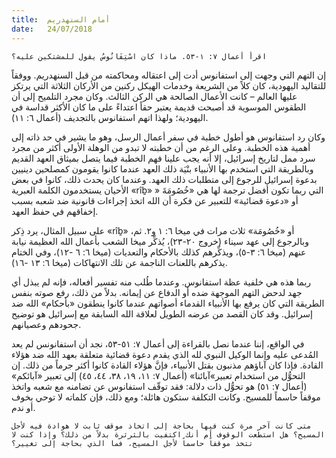 ```yaml
---
title:  أمام السنهدريم
date:   24/07/2018
---
```


`اقرأ أعمال ٧: ١-٥٣. ماذا كان اسْتِفَانُوسُ يقول للمشتكين عليه؟`

إن التهم التي وجهت إلى استفانوس أدت إلى اعتقاله ومحاكمته من قبل السنهدريم. ووفقاً للتقاليد اليهودية، كان كلاً من الشريعة وخدمات الهيكل ركنين من الأركان الثلاثة التي يرتكز عليها العالم – كانت الأعمال الصالحة هي الركن الثالث. وكان مجرد التلميح إلى أن الطقوس الموسوية قد أصبحت قديمة يعتبر حقاً اعتداءً على ما كان الأكثر قداسة في اليهودية؛ ولهذا اتهم استفانوس بالتجديف (أعمال ٦: ١١).

وكان رد استفانوس هو أطول خطبة في سفر أعمال الرسل، وهو ما يشير في حد ذاته إلى أهمية هذه الخطبة. وعلى الرغم من أن خطبته لا تبدو من الوهلة الأولى أكثر من مجرد سرد ممل لتاريخ إسرائيل، إلا أنه يجب علينا فهم الخطبة فيما يتصل بميثاق العهد القديم وبالطريقة التي استخدم بها الأنبياء بنْيَة ذلك العهد عندما كانوا يقومون كمصلحين دينيين بدعوة إسرائيل للرجوع إلى متطلبات ذلك العهد. وعندما كان يحدث ذلك، كانوا في بعض الأحيان يستخدمون الكلمة العبرية «rîḇ» التي ربما تكون أفضل ترجمة لها هي «خُصُومَةَ « أو «دعوة قضائية» للتعبير عن فكرة أن الله اتخذ إجراءات قانونية ضد شعبه بسبب إخفاقهم في حفظ العهد.

على سبيل المثال، يرد ذِكر «rîḇ» أو «خُصُومَة» ثلاث مرات في ميخا ٦: ١ و٢. ثم، وبالرجوع إلى عهد سيناء (خروج ٢٠-٢٣)، يُذكِّر ميخا الشعب بأعمال الله العظيمة نيابة عنهم (ميخا ٦: ٣-٥)، ويذكِّرهم كذلك بالأحكام والتعديات (ميخا ٦: ٦ -١٢)، وفي الختام يذكرهم باللعنات الناجمة عن تلك الانتهاكات (ميخا ٦: ١٣ -١٦).

ربما هذه هي خلفية عظة استفانوس. وعندما طُلب منه تفسير أفعاله، فإنه لم يبذل أي جهد لدحض التهم الموجهة ضده أو الدفاع عن إيمانه. بدلاً من ذلك، رفع صوته بنفس الطريقة التي كان يرفع بها الأنبياء القدماء أصواتهم عندما كانوا ينطقون «بأحكام» الله ضد إسرائيل. وقد كان القصد من عرضه الطويل لعلاقة الله السابقة مع إسرائيل هو توضيح جحودهم وعصيانهم.

في الواقع، إننا عندما نصل بالقراءة إلى أعمال ٧: ٥١-٥٣، نجد أن استفانونس لم يعد المُدعى عليه وإنما الوكيل النبوي لله الذي يقدم دعوة قضائية متعلقة بعهد الله ضد هؤلاء القادة. فإذا كان آباؤهم مذنبون بقتل الأنبياء، فإنَّ هؤلاء القادة كانوا أكثر جرماً من ذلك. إن التحوُّل من استخدام تعبير»آبائنا» (أعمال ٧: ١١، ١٩، ٣٨، ٤٤، ٤٥) إلى تعبير «آبائكم» (أعمال ٧: ٥١) هو تحوُّل ذات دلالة: فقد توقّف استفانوس عن تضامنه مع شعبه واتخذ موقفاً حاسماً للمسيح. وكانت التكلفة ستكون هائلة؛ ومع ذلك، فإن كلماته لا توحي بخوف أو ندم.

`متى كانت آخر مرة كنت فيها بحاجة إلى اتخاذ موقف ثابت لا هوادة فيه لأجل المسيح؟ هل استطعت الوقوف أم أنك اكتفيت بالثرثرة بدلاً من ذلك؟ وإذا كنت لا تتخذ موقفاً حاسماً لأجل المسيح، فما الذي بحاجة إلى تغيير؟`